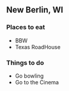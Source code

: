 ## New Berlin, WI   

### Places to eat

 - BBW
 - Texas RoadHouse
 
### Things to do 

 - Go bowling
 - Go to the Cinema 
